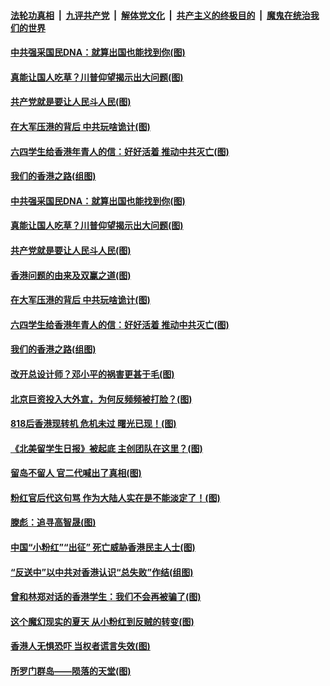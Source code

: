 ####  [法轮功真相](../../../../basic/blob/master/README.md?t=08251639) &nbsp;|&nbsp; [九评共产党](../../../../9ping.md/blob/master/README.md?t=08251639) &nbsp;|&nbsp; [解体党文化](../../../../jtdwh.md/blob/master/README.md?t=08251639)  &nbsp;|&nbsp; [共产主义的终极目的](../../../../gczydzjmd.md/blob/master/README.md?t=08251639) &nbsp;|&nbsp; [魔鬼在统治我们的世界](../../../../mgztzwmdsj.md/blob/master/README.md?t=08251639) 

#### [中共强采国民DNA：就算出国也能找到你(图)](../pages/p4/904840.md?t=08251639) 

#### [真能让国人吃草？川普仰望揭示出大问题(图)](../pages/p4/904924.md?t=08251639) 

#### [共产党就是要让人民斗人民(图)](../pages/p4/904901.md?t=08251639) 

#### [在大军压港的背后 中共玩啥诡计(图)](../pages/p4/904879.md?t=08251639) 

#### [六四学生给香港年青人的信：好好活着 推动中共灭亡(图)](../pages/p4/904843.md?t=08251639) 

#### [我们的香港之路(组图)](../pages/p4/904864.md?t=08251639) 

#### [中共强采国民DNA：就算出国也能找到你(图)](../pages/p4/904840.md?t=08251639) 

#### [真能让国人吃草？川普仰望揭示出大问题(图)](../pages/p4/904924.md?t=08251639) 

#### [共产党就是要让人民斗人民(图)](../pages/p4/904901.md?t=08251639) 

#### [香港问题的由来及双赢之道(图)](../pages/p4/904858.md?t=08251639) 

#### [在大军压港的背后 中共玩啥诡计(图)](../pages/p4/904879.md?t=08251639) 

#### [六四学生给香港年青人的信：好好活着 推动中共灭亡(图)](../pages/p4/904843.md?t=08251639) 

#### [我们的香港之路(组图)](../pages/p4/904864.md?t=08251639) 

#### [改开总设计师？邓小平的祸害更甚于毛(图)](../pages/p4/904785.md?t=08251639) 

#### [北京巨资投入大外宣，为何反频频被打脸？(图)](../pages/p4/904789.md?t=08251639) 

#### [818后香港现转机 危机未过 曙光已现！(图)](../pages/p4/904782.md?t=08251639) 

#### [《北美留学生日报》被起底 主创团队在这里？(图)](../pages/p4/904760.md?t=08251639) 

#### [留岛不留人 官二代喊出了真相(图)](../pages/p4/904759.md?t=08251639) 

#### [粉红官后代这句骂 作为大陆人实在是不能淡定了！(图)](../pages/p4/904757.md?t=08251639) 

#### [滕彪：追寻高智晟(图)](../pages/p4/904690.md?t=08251639) 

#### [中国“小粉红”“出征” 死亡威胁香港民主人士(图)](../pages/p4/904671.md?t=08251639) 

#### [“反送中”以中共对香港认识“总失败”作结(组图)](../pages/p4/904669.md?t=08251639) 

#### [曾和林郑对话的香港学生：我们不会再被骗了(图)](../pages/p4/904663.md?t=08251639) 

#### [这个魔幻现实的夏天 从小粉红到反贼的转变(图)](../pages/p4/904653.md?t=08251639) 

#### [香港人无惧恐吓 当权者谎言失效(图)](../pages/p4/904648.md?t=08251639) 

#### [所罗门群岛——陨落的天堂(图)](../pages/p4/904646.md?t=08251639) 

